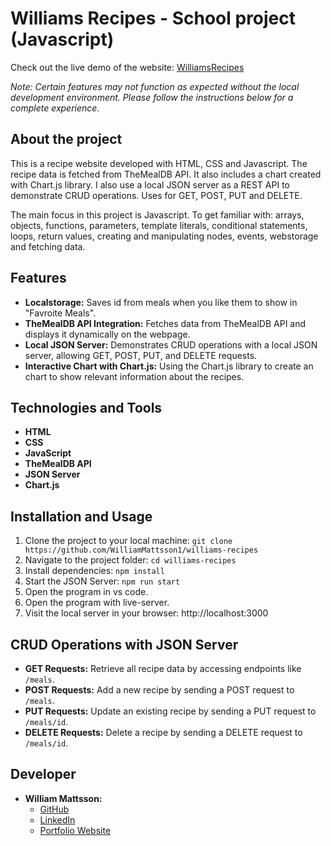 # Williams Recipes - School project (Javascript)

Check out the live demo of the website: [WilliamsRecipes](https://williamsrecipes.netlify.app/)

_Note: Certain features may not function as expected without the local development environment. Please follow the instructions below for a complete experience._

## About the project

This is a recipe website developed with HTML, CSS and Javascript. The recipe data is fetched from TheMealDB API. It also includes a chart created with Chart.js library.
I also use a local JSON server as a REST API to demonstrate CRUD operations. Uses for GET, POST, PUT and DELETE.

The main focus in this project is Javascript. To get familiar with: arrays, objects, functions, parameters, template literals, conditional statements, loops, return values, creating and manipulating nodes, events, webstorage and fetching data.

## Features

-   **Localstorage:** Saves id from meals when you like them to show in "Favroite Meals".
-   **TheMealDB API Integration:** Fetches data from TheMealDB API and displays it dynamically on the webpage.
-   **Local JSON Server:** Demonstrates CRUD operations with a local JSON server, allowing GET, POST, PUT, and DELETE requests.
-   **Interactive Chart with Chart.js:** Using the Chart.js library to create an chart to show relevant information about the recipes.

## Technologies and Tools

-   **HTML**
-   **CSS**
-   **JavaScript**
-   **TheMealDB API**
-   **JSON Server**
-   **Chart.js**

## Installation and Usage

1. Clone the project to your local machine: `git clone https://github.com/WilliamMattsson1/williams-recipes`
2. Navigate to the project folder: `cd williams-recipes`
3. Install dependencies: `npm install`
4. Start the JSON Server: `npm run start`
5. Open the program in vs code.
6. Open the program with live-server.
7. Visit the local server in your browser: http://localhost:3000

## CRUD Operations with JSON Server

-   **GET Requests:** Retrieve all recipe data by accessing endpoints like `/meals`.
-   **POST Requests:** Add a new recipe by sending a POST request to `/meals`.
-   **PUT Requests:** Update an existing recipe by sending a PUT request to `/meals/id`.
-   **DELETE Requests:** Delete a recipe by sending a DELETE request to `/meals/id`.

## Developer

-   **William Mattsson:**
    -   [GitHub](https://github.com/WilliamMattsson1/)
    -   [LinkedIn](https://www.linkedin.com/in/williammattsson/)
    -   [Portfolio Website](https://williammattsson.netlify.app/)
